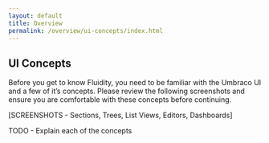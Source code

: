 ```yaml
---
layout: default
title: Overview
permalink: /overview/ui-concepts/index.html
---
```


## UI Concepts

Before you get to know Fluidity, you need to be familiar with the Umbraco UI and a few of it’s concepts. Please review the following screenshots and ensure you are comfortable with these concepts before continuing. 

[SCREENSHOTS - Sections, Trees, List Views, Editors, Dashboards]

TODO - Explain each of the concepts
